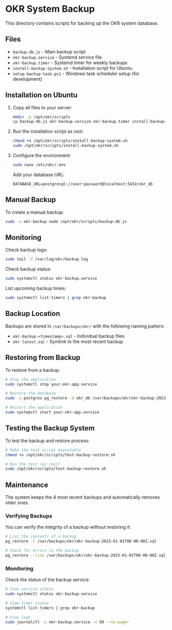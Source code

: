 # OKR System Backup

This directory contains scripts for backing up the OKR system database.

## Files

- `backup-db.js` - Main backup script
- `okr-backup.service` - Systemd service file
- `okr-backup.timer` - Systemd timer for weekly backups
- `install-backup-system.sh` - Installation script for Ubuntu
- `setup-backup-task.ps1` - Windows task scheduler setup (for development)

## Installation on Ubuntu

1. Copy all files to your server:
   ```bash
   mkdir -p /opt/okr/scripts
   cp backup-db.js okr-backup.service okr-backup.timer install-backup-system.sh /opt/okr/scripts/
   ```

2. Run the installation script as root:
   ```bash
   chmod +x /opt/okr/scripts/install-backup-system.sh
   sudo /opt/okr/scripts/install-backup-system.sh
   ```

3. Configure the environment:
   ```bash
   sudo nano /etc/okr/.env
   ```
   Add your database URL:
   ```
   DATABASE_URL=postgresql://user:password@localhost:5432/okr_db
   ```

## Manual Backup

To create a manual backup:

```bash
sudo -u okr-backup node /opt/okr/scripts/backup-db.js
```

## Monitoring

Check backup logs:
```bash
sudo tail -f /var/log/okr/backup.log
```

Check backup status:
```bash
sudo systemctl status okr-backup.service
```

List upcoming backup times:
```bash
sudo systemctl list-timers | grep okr-backup
```

## Backup Location

Backups are stored in `/var/backups/okr/` with the following naming pattern:
- `okr-backup-<timestamp>.sql` - Individual backup files
- `okr-latest.sql` - Symlink to the most recent backup

## Restoring from Backup

To restore from a backup:

```bash
# Stop the application
sudo systemctl stop your-okr-app.service

# Restore the database
sudo -u postgres pg_restore -d okr_db /var/backups/okr/okr-backup-2023-01-01T00-00-00Z.sql

# Restart the application
sudo systemctl start your-okr-app.service
```

## Testing the Backup System

To test the backup and restore process:

```bash
# Make the test script executable
chmod +x /opt/okr/scripts/test-backup-restore.sh

# Run the test (as root)
sudo /opt/okr/scripts/test-backup-restore.sh
```

## Maintenance

The system keeps the 4 most recent backups and automatically removes older ones.

### Verifying Backups

You can verify the integrity of a backup without restoring it:

```bash
# List the contents of a backup
pg_restore -l /var/backups/okr/okr-backup-2023-01-01T00-00-00Z.sql

# Check for errors in the backup
pg_restore --list /var/backups/okr/okr-backup-2023-01-01T00-00-00Z.sql | grep -v "^;" | grep -v "^;"
```

### Monitoring

Check the status of the backup service:

```bash
# View service status
sudo systemctl status okr-backup.service

# View timer status
systemctl list-timers | grep okr-backup

# View logs
sudo journalctl -u okr-backup.service -n 50 --no-pager
```

